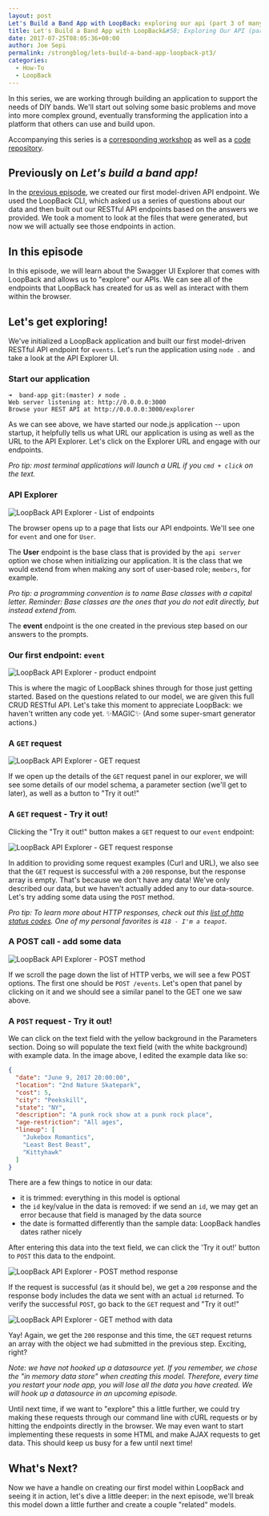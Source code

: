 ```yaml
---
layout: post
Let's Build a Band App with LoopBack: exploring our api (part 3 of many)
title: Let's Build a Band App with LoopBack&#58; Exploring Our API (part 3 of many)
date: 2017-07-25T08:05:36+00:00
author: Joe Sepi
permalink: /strongblog/lets-build-a-band-app-loopback-pt3/
categories:
  - How-To
  - LoopBack
---
```


In this series, we are working through building an application to support the needs of DIY bands. We'll start out solving some basic problems and move into more complex ground, eventually transforming the application into a platform that others can use and build upon.

Accompanying this series is a [corresponding workshop](https://github.com/StrongLoop-Evangelists/workshop-band-app) as well as a [code repository](https://github.com/StrongLoop-Evangelists/band-app).

## Previously on _Let's build a band app!_

In the [previous episode](/strongblog/lets-build-a-band-app-loopback-pt2/), we created our first model-driven API endpoint. We used the LoopBack CLI, which asked us a series of questions about our data and then built out our RESTful API endpoints based on the answers we provided. We took a moment to look at the files that were generated, but now we will actually see those endpoints in action.

## In this episode

In this episode, we will learn about the Swagger UI Explorer that comes with LoopBack and allows us to "explore" our APIs. We can see all of the endpoints that LoopBack has created for us as well as interact with them within the browser.
<!--more-->
## Let's get exploring!

We've initialized a LoopBack application and built our first model-driven RESTful API endpoint for `events`. Let's run the application using `node .` and take a look at the API Explorer UI.

### Start our application

```
➜  band-app git:(master) ✗ node .
Web server listening at: http://0.0.0.0:3000
Browse your REST API at http://0.0.0.0:3000/explorer
```

As we can see above, we have started our node.js application -- upon startup, it helpfully tells us what URL our application is using as well as the URL to the API Explorer. Let's click on the Explorer URL and engage with our endpoints.

_Pro tip: most terminal applications will launch a URL if you `cmd + click` on the text._

### API Explorer

![LoopBack API Explorer - List of endpoints](https://strongloop.com/blog-assets/2017/band-app/api-explorer-02.png)

The browser opens up to a page that lists our API endpoints. We'll see one for `event` and one for `User`.

The **User** endpoint is the base class that is provided by the `api server` option we chose when initializing our application. It is the class that we would extend from when making any sort of user-based role; `members`, for example.

_Pro tip: a programming convention is to name Base classes with a capital letter. Reminder: Base classes are the ones that you do not edit directly, but instead extend from._

The **event** endpoint is the one created in the previous step based on our answers to the prompts.

### Our first endpoint: `event`

![LoopBack API Explorer - product endpoint](/https://strongloop.com/blog-assets/2017/band-app/api-explorer-03.png)

This is where the magic of LoopBack shines through for those just getting started. Based on the questions related to our model, we are given this full CRUD RESTful API. Let's take this moment to appreciate LoopBack: we haven't written any code yet. ✨MAGIC✨ (And some super-smart generator actions.)

### A `GET` request

![LoopBack API Explorer - GET request](https://strongloop.com/blog-assets/2017/band-app/api-explorer-04.png)

If we open up the details of the `GET` request panel in our explorer, we will see some details of our model schema, a parameter section (we'll get to later), as well as a button to "Try it out!"

### A `GET` request - Try it out!

Clicking the "Try it out!" button makes a `GET` request to our `event` endpoint:

![LoopBack API Explorer - GET request response](https://strongloop.com/blog-assets/2017/band-app/api-explorer-05.png)

In addition to providing some request examples (Curl and URL), we also see that the `GET` request is successful with a `200` response, but the response array is empty. That's because we don't have any data! We've only described our data, but we haven't actually added any to our data-source. Let's try adding some data using the `POST` method.

*Pro tip: To learn more about HTTP responses, check out this [list of http status codes](https://en.wikipedia.org/wiki/List_of_HTTP_status_codes). One of my personal favorites is `418 - I'm a teapot`.*

### A POST call - add some data

![LoopBack API Explorer - POST method](https://strongloop.com/blog-assets/2017/band-app/api-explorer-06.png)

If we scroll the page down the list of HTTP verbs, we will see a few POST options. The first one should be `POST /events`. Let's open that panel by clicking on it and we should see a similar panel to the GET one we saw above.

### A `POST` request - Try it out!

We can click on the text field with the yellow background in the Parameters section. Doing so will populate the text field (with the white background) with example data. In the image above, I edited the example data like so:

```json
{
  "date": "June 9, 2017 20:00:00",
  "location": "2nd Nature Skatepark",
  "cost": 5,
  "city": "Peekskill",
  "state": "NY",
  "description": "A punk rock show at a punk rock place",
  "age-restriction": "All ages",
  "lineup": [
    "Jukebox Romantics",
    "Least Best Beast",
    "Kittyhawk"
  ]
}

```

There are a few things to notice in our data:

- it is trimmed: everything in this model is optional
- the `id` key/value in the data is removed: if we send an `id`, we may get an error because that field is managed by the data source
- the date is formatted differently than the sample data: LoopBack handles dates rather nicely

After entering this data into the text field, we can click the 'Try it out!' button to `POST` this data to the endpoint.

![LoopBack API Explorer - POST method response](https://strongloop.com/blog-assets/2017/band-app/api-explorer-07.png)

If the request is successful (as it should be), we get a `200` response and the response body includes the data we sent with an actual `id` returned. To verify the successful `POST`, go back to the `GET` request and "Try it out!"

![LoopBack API Explorer - GET method with data](https://strongloop.com/blog-assets/2017/band-app/api-explorer-08.png)

Yay! Again, we get the `200` response and this time, the `GET` request returns an array with the object we had submitted in the previous step. Exciting, right?

*Note: we have not hooked up a datasource yet. If you remember, we chose the "in memory data store" when creating this model. Therefore, every time you restart your node app, you will lose all the data you have created. We will hook up a datasource in an upcoming episode.*

Until next time, if we want to "explore" this a little further, we could try making these requests through our command line with cURL requests or by hitting the endpoints directly in the browser. We may even want to start implementing these requests in some HTML and make AJAX requests to get data. This should keep us busy for a few until next time!

## What's Next?

Now we have a handle on creating our first model within LoopBack and seeing it in action, let's dive a little deeper: in the next episode, we'll break this model down a little further and create a couple "related" models.

